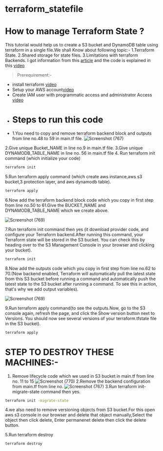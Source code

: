 # terraform_statefile
# How to manage Terraform State ?
This tutorial would help us to create a S3 bucket and DynamoDB table using terraform in a single file.We shall Know about following topic:-
1.Terraform State.
2.Shared storage for state files.
3.Limitations with terraform Backends.
I got information from this [article](https://blog.gruntwork.io/how-to-manage-terraform-state-28f5697e68fa#.r6xdvtxqe) and the code is explained in this 
[video](https://shorthillstech-my.sharepoint.com/personal/kapil_jain_shorthillstech_com/_layouts/15/onedrive.aspx?ga=1&id=%2Fpersonal%2Fkapil%5Fjain%5Fshorthillstech%5Fcom%2FDocuments%2FTraining%2FDevOps%2F2022%2F45%2Fterraform%20state%5Fkaumudi%2Emp4&parent=%2Fpersonal%2Fkapil%5Fjain%5Fshorthillstech%5Fcom%2FDocuments%2FTraining%2FDevOps%2F2022%2F45)

>Prerequirement:-

- install terraform [video](https://www.youtube.com/watch?v=Cn6xYf0QJME&t=8s)
- Setup your AWS account[video](https://www.youtube.com/watch?v=XhW17g73fvY&t=357s)
- Create IAM user with programmatic access and administrator Access [video](https://www.youtube.com/watch?v=Xx_-IA9qnuI)
- # Steps to run this code
- 1.You need to copy and remove terraform backend block and          outputs from line no.48 to 59 in main.tf file.
![Screenshot (767)](https://user-images.githubusercontent.com/109335469/201523155-66988d98-99ab-481a-8cf9-b8fab935f24f.png)



2.Give unique Bucket_NAME in line no.9 in main.tf file.
 3.Give unique DYNAMODB_TABLE_NAME in line no. 56 in main.tf file
 4. Run terraform init command (which initialize your code)

```sh
terraform init
```

5.Run terraform apply command (which create aws instance,aws s3
bucket,3 protection layer, and aws dynamodb table).

```sh
terraform apply
```

6.Now add the terraform backend block code which you copy in first step from line no.50 to 61.Give the BUCKET_NAME and DYNAMODB_TABLE_NAME which we create above.

![Screenshot (769)](https://user-images.githubusercontent.com/109335469/201523325-988bde68-db24-4194-af89-8da2f264d7f1.png)


7.Run terraform init command then yes (it download provider code, and configure your Terraform backend.After running this command, your Terraform state will be stored in the S3 bucket. You can check this by heading over to the S3 Management Console in your browser and clicking your bucket).

```sh
terraform init
```
8.Now add the outputs code which you copy in first step from line no.62 to 70.(Now backend enabled, Terraform will automatically pull the latest state from this S3 bucket before running a command and automatically push the latest state to the S3 bucket after running a command. To see this in action, that's why we add output variables).

![Screenshot (769)](https://user-images.githubusercontent.com/109335469/201523496-9a0f2a55-a42f-4573-b4df-dd8c5d89b666.png)


9.Run terraform apply command(to see the outputs.Now, go to the S3 console again, refresh the page, and click the Show version button next to Versions. You should now see several versions of your terraform.tfstate file in the S3 bucket).

```sh
terraform apply
```
# STEP TO DESTROY THESE MACHINES:-

1. Remove lifecycle code which we used in S3 bucket in main.tf from line no. 11 to 15
![Screenshot (770)](https://user-images.githubusercontent.com/109335469/201523750-b97612cb-1c82-485e-9b18-f758325fe07c.png)
2.Remove the backend configuration from main.tf from line no.
![Screenshot (767)](https://user-images.githubusercontent.com/109335469/201523858-ce6adca2-64ee-4d24-8652-68c9ff710506.png)
3.Run terraform init-migrate-state command then yes.
```sh
terraform init -migrate-state
```
4.we also  need to remove  versioning objects from S3 bucket.For this open aws s3 console in our browser and  delete that object manually,Select the object then click delete, Enter permanenet delete then click the delete button.

5.Run terraform destroy
```sh
terraform destroy
```



